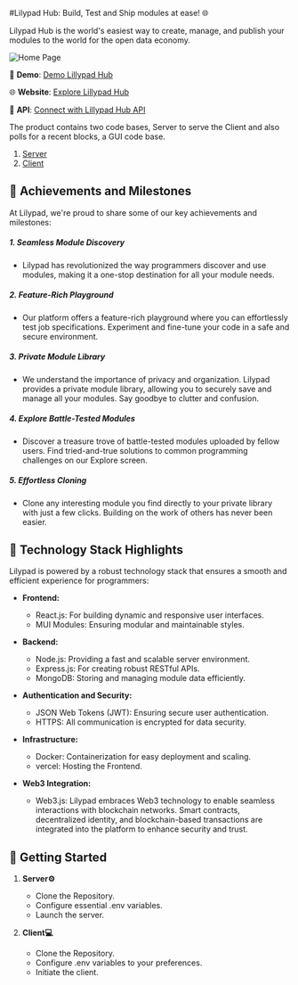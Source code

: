 #Lilypad Hub: Build, Test and Ship modules at ease! 🌐

Lilypad Hub is the world's easiest way to create, manage, and publish your modules to the world for the open data economy.

![Home Page](https://i.ibb.co/r5wpLy6/Screenshot-2023-09-27-202620.png)

🎥 **Demo**: [Demo Lillypad Hub](https://youtu.be/sG9EPa0h5x0)

🌐 **Website**: [Explore Lillypad Hub](https://www.lilypadhub.xyz/welcome)

📂 **API**: [Connect with Lillypad Hub API](https://api.lilypadhub.xyz/)

The product contains two code bases, Server to serve the Client and also polls for a recent blocks, a GUI code base.

1. [Server](https://github.com/oBLAZERo2001/lilypad-hub)
2. [Client](https://github.com/oBLAZERo2001/lilypad-hub-server)

## 🚀 Achievements and Milestones

At Lilypad, we're proud to share some of our key achievements and milestones:

##### 1. Seamless Module Discovery

- Lilypad has revolutionized the way programmers discover and use modules, making it a one-stop destination for all your module needs.

##### 2. Feature-Rich Playground

- Our platform offers a feature-rich playground where you can effortlessly test job specifications. Experiment and fine-tune your code in a safe and secure environment.

##### 3. Private Module Library

- We understand the importance of privacy and organization. Lilypad provides a private module library, allowing you to securely save and manage all your modules. Say goodbye to clutter and confusion.

##### 4. Explore Battle-Tested Modules

- Discover a treasure trove of battle-tested modules uploaded by fellow users. Find tried-and-true solutions to common programming challenges on our Explore screen.

##### 5. Effortless Cloning

- Clone any interesting module you find directly to your private library with just a few clicks. Building on the work of others has never been easier.

## 💼 Technology Stack Highlights

Lilypad is powered by a robust technology stack that ensures a smooth and efficient experience for programmers:

- **Frontend:**

  - React.js: For building dynamic and responsive user interfaces.
  - MUI Modules: Ensuring modular and maintainable styles.

- **Backend:**

  - Node.js: Providing a fast and scalable server environment.
  - Express.js: For creating robust RESTful APIs.
  - MongoDB: Storing and managing module data efficiently.

- **Authentication and Security:**

  - JSON Web Tokens (JWT): Ensuring secure user authentication.
  - HTTPS: All communication is encrypted for data security.

- **Infrastructure:**

  - Docker: Containerization for easy deployment and scaling.
  - vercel: Hosting the Frontend.

- **Web3 Integration:**
  - Web3.js: Lilypad embraces Web3 technology to enable seamless interactions with blockchain networks. Smart contracts, decentralized identity, and blockchain-based transactions are integrated into the platform to enhance security and trust.

## 🚀 Getting Started

1. **Server⚙️**

   - Clone the Repository.
   - Configure essential .env variables.
   - Launch the server.

2. **Client💻**
   - Clone the Repository.
   - Configure .env variables to your preferences.
   - Initiate the client.
